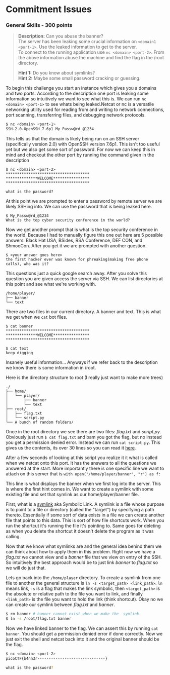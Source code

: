 # Commitment Issues

### General Skills - 300 points

>**Description:** Can you abuse the banner? <br>
> The server has been leaking some crucial information on `<domain1 <port-1>`. Use the leaked information to get to the server. <br>
> To connect to the running application use `nc <domain> <port-2>`. From the above information abuse the machine and find the flag in the /root directory.
>
>**Hint 1:** Do you know about symlinks? <br>
>**Hint 2:** Maybe some small password cracking or guessing.<br>

To begin this challenge you start an instance which gives you a domains and two ports. According to the description one port is leaking some information so intuitively we want to see what this is. We can run `nc <domain> <port-1>` to see whats being leaked.Netcat or nc is a versatile networking utility used for reading from and writing to network connections, port scanning, transferring files, and debugging network protocols.

```bash
$ nc <domain> <port-1>
SSH-2.0-OpenSSH_7.6p1 My_Passw@rd_@1234
```

This tells us that the domain is likely being run on an SSH server (specifically version 2.0) with OpenSSH version 7.6p1. This isn't too useful yet but we also get some sort of password. For now we can keep this in mind and checkout the other port by running the command given in the description

```text
$ nc <domain> <port-2>
*************************************
**************WELCOME****************
*************************************

what is the password? 
```

At this point we are prompted to enter a password by remote server we are likely SSHing into. We can use the password that is being leaked here.

```text
$ My_Passw@rd_@1234
What is the top cyber security conference in the world?
```

Now we get another prompt that is what is the top security conference in the world. Because I had to manually figure this one out here are 5 possible answers: Black Hat USA, BSides, RSA Conference, DEF CON, and ShmooCon. After you get it we are prompted with another question.

```text
$ <your answer goes here>
the first hacker ever was known for phreaking(making free phone calls), who was it?
```

This questions just a quick google search away. After you solve this question you are given access the server via SSH. We can list directories at this point and see what we're working with.

```
/home/player/
├── banner
└── text
```

There are two files in our current directory. A banner and text. This is what we get when we `cat` bot files.

```text
$ cat banner
*************************************
**************WELCOME****************
*************************************

$ cat text
keep digging
```

Insanely useful information... Anyways if we refer back to the description we know there is some information in /root.

Here is the directory structure to root (I really just want to make more trees)

```text
./
├── home/
│   └── player/
│       ├── banner
│       └── text
├── root/
│   ├── flag.txt
│   └── script.py
└── A bunch of random folders/
```

Once in the root directory we see there are two files: *flag.txt* and *script.py*. Obviously just run `$ cat flag.txt` and bam you got the flag, but no instead you get a permission denied error. Instead we can run `cat script.py`. This gives us the contents, its over 30 lines so you can read it [here](script.py).

After a few seconds of looking at this script you realize it it what is called when we netcat onto this port. It has the answers to all the questions we answered at the start. More importantly there is one specific line we want to attach on this server that is `with open("/home/player/banner", "r") as f:`

This line is what displays the banner when we first log into the server. This is where the first hint comes in. We want to create a symlink with some existing file and set that symlink as our home/player/banner file.

First, what is a [symlink](https://en.wikipedia.org/wiki/Symbolic_link) aka Symbolic Link. A symlink is a file whose purpose is to point to a file or directory (called the "target") by specifying a path thereto. Essentially if some sort of data exists in a file we can create another file that points to this data. This is sort of how file shortcuts work. When you run the shortcut it's running the file it's pointing to. Same goes for deleting as when you delete the shortcut it doesn't delete the program as it was calling.

Now that we know what symlinks are and the general idea behind them we can think about how to apply them in this problem. Right now we have a *flag.txt* we cannot view and a *banner* file that we view on entry of the SSH. So intuitively the best approach would be to just link *banner* to *flag.txt* so we will do just that.

Lets go back into the `/home/player` directory. To create a symlink from one file to another the general structure is `ln -s <target_path> <link_path>`. `ln` means link, `-s` is a flag that makes the link symbolic, then `<target_path>` is the absolute or relative path to the file you want to link, and finally `<link_path>` is the file you want to hold the link (think shortcut). Okay no we can create our symlink between *flag.txt* and *banner*.

```bash
$ rm banner # banner cannot exist when we make the  symlink
$ ln -s /root/flag.txt banner
```

Now we have linked banner to the flag. We can assert this by running `cat banner`. You should get a permission denied error if done correctly. Now we just exit the shell and netcat back into it and the original banner should be the flag.

```bash
$ nc <domain> <port-2>
picoCTF{b4nn3r------------------------------}

what is the password? 
```

<!-- Why are you reading this? -->